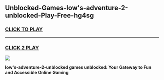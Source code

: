 
## Unblocked-Games-low's-adventure-2-unblocked-Play-Free-hg4sg
<h3>
<a href="https://premium76.site?title=low's-adventure-2-unblocked&ref=10A">CLICK TO PLAY</a></h3>
<hr>

<h3>
<a href="https://premium76.site?title=low's-adventure-2-unblocked&ref=10A">CLICK 2 PLAY</a>
  
</h3>

<a href="https://premium76.site?title=low's-adventure-2-unblocked&ref=10A"><img src="https://clearcache.store/games.png"></a>


**low's-adventure-2-unblocked games unblocked: Your Gateway to Fun and Accessible Online Gaming**
